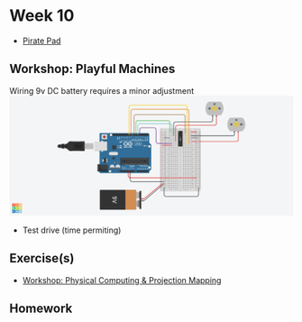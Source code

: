 # Week 10

+ [Pirate Pad](http://piratepad.net/ep/pad/view/ro.B8MdXW-fXTZ/latest)

## Workshop: Playful Machines

Wiring 9v DC battery requires a minor adjustment
![wiring with battery](wiring_w_battery.png)

+ Test drive (time permiting)

## Exercise(s)

+ [Workshop: Physical Computing & Projection Mapping](../exercises/projection-physcom/)

## Homework
